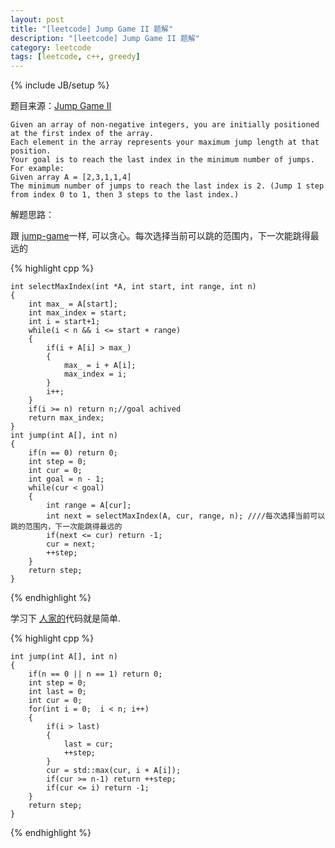 ```yaml
---
layout: post
title: "[leetcode] Jump Game II 题解"
description: "[leetcode] Jump Game II 题解"
category: leetcode 
tags: [leetcode, c++, greedy]
---
```

{% include JB/setup %}


题目来源：[Jump Game II](https://oj.leetcode.com/problems/jump-game-ii/)

>
	Given an array of non-negative integers, you are initially positioned at the first index of the array.
	Each element in the array represents your maximum jump length at that position.
	Your goal is to reach the last index in the minimum number of jumps.
	For example:
	Given array A = [2,3,1,1,4]
	The minimum number of jumps to reach the last index is 2. (Jump 1 step from index 0 to 1, then 3 steps to the last index.)

解题思路：

跟 [jump-game](TODO_PRE/jump-game.html)一样, 可以贪心。每次选择当前可以跳的范围内，下一次能跳得最远的 

{% highlight cpp %}
	
	int selectMaxIndex(int *A, int start, int range, int n)
    {
        int max_ = A[start];
        int max_index = start;
        int i = start+1;
        while(i < n && i <= start + range)
        {
            if(i + A[i] > max_)
            {
                max_ = i + A[i];
                max_index = i;
            }
            i++;
        }
        if(i >= n) return n;//goal achived
        return max_index;
    }
    int jump(int A[], int n) 
    {
        if(n == 0) return 0;
        int step = 0;
        int cur = 0;
        int goal = n - 1;
        while(cur < goal)
        {
            int range = A[cur];
            int next = selectMaxIndex(A, cur, range, n); ////每次选择当前可以跳的范围内，下一次能跳得最远的
            if(next <= cur) return -1;
            cur = next;
            ++step;
        }
        return step;
    }
{% endhighlight %}

学习下 [人家的](https://github.com/soulmachine/leetcode)代码就是简单.

{% highlight cpp %}
	
	int jump(int A[], int n) 
    {
        if(n == 0 || n == 1) return 0;
        int step = 0;
        int last = 0;
        int cur = 0;
        for(int i = 0;  i < n; i++)
        {
            if(i > last)
            {
                last = cur;
                ++step;
            }
            cur = std::max(cur, i + A[i]);
            if(cur >= n-1) return ++step;
            if(cur <= i) return -1;
        }
        return step;
    }
{% endhighlight %}
